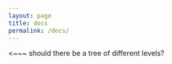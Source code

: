 ```yaml
---
layout: page
title: docs
permalink: /docs/
---
```


<~~~ should there be a tree of different levels?


